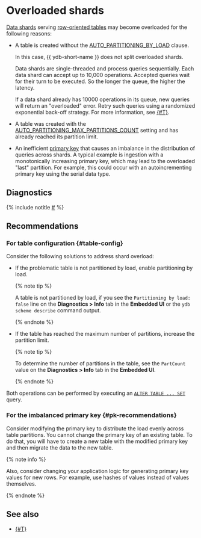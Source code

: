 # Overloaded shards

[Data shards](../../../concepts/glossary.md#data-shard) serving [row-oriented tables](../../../concepts/datamodel/table.md#row-oriented-tables) may become overloaded for the following reasons:

* A table is created without the [AUTO_PARTITIONING_BY_LOAD](../../../concepts/datamodel/table.md#AUTO_PARTITIONING_BY_LOAD) clause.

    In this case, {{ ydb-short-name }} does not split overloaded shards.

    Data shards are single-threaded and process queries sequentially. Each data shard can accept up to 10,000 operations. Accepted queries wait for their turn to be executed. So the longer the queue, the higher the latency.

    If a data shard already has 10000 operations in its queue, new queries will return an "overloaded" error. Retry such queries using a randomized exponential back-off strategy. For more information, see [{#T}](../queries/overloaded-errors.md).

* A table was created with the [AUTO_PARTITIONING_MAX_PARTITIONS_COUNT](../../../concepts/datamodel/table.md#AUTO_PARTITIONING_MAX_PARTITIONS_COUNT) setting and has already reached its partition limit.

* An inefficient [primary key](../../../concepts/glossary.md#primary-key) that causes an imbalance in the distribution of queries across shards. A typical example is ingestion with a monotonically increasing primary key, which may lead to the overloaded "last" partition. For example, this could occur with an autoincrementing primary key using the serial data type.

## Diagnostics

<!-- The include is added to allow partial overrides in overlays  -->
{% include notitle [#](_includes/overloaded-shards-diagnostics.md) %}

## Recommendations

### For table configuration {#table-config}

Consider the following solutions to address shard overload:

* If the problematic table is not partitioned by load, enable partitioning by load.

    {% note tip %}

    A table is not partitioned by load, if you see the `Partitioning by load: false` line on the **Diagnostics > Info** tab in the **Embedded UI** or the  `ydb scheme describe` command output.

    {% endnote %}

* If the table has reached the maximum number of partitions, increase the partition limit.

    {% note tip %}

    To determine the number of partitions in the table, see the `PartCount` value on the **Diagnostics > Info** tab in the **Embedded UI**.

    {% endnote %}


Both operations can be performed by executing an [`ALTER TABLE ... SET`](../../../yql/reference/syntax/alter_table/set.md) query.


### For the imbalanced primary key {#pk-recommendations}

Consider modifying the primary key to distribute the load evenly across table partitions. You cannot change the primary key of an existing table. To do that, you will have to create a new table with the modified primary key and then migrate the data to the new table.

{% note info %}

Also, consider changing your application logic for generating primary key values for new rows. For example, use hashes of values instead of values themselves.

{% endnote %}

## See also

- [{#T}](../../examples/schemas/overloaded-shard-1.md)

